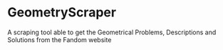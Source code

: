# GeometryScraper
A scraping tool able to get the Geometrical Problems, Descriptions and Solutions from the Fandom website
